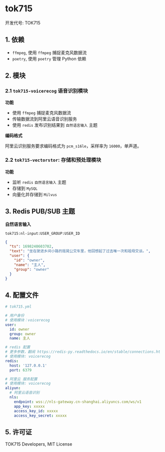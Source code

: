 # tok715

开发代号: TOK715

## 1. 依赖

* `ffmpeg`, 使用 `ffmpeg` 捕捉麦克风数据流
* `poetry`, 使用 `poetry` 管理 Python 依赖

## 2. 模块

### 2.1 `tok715-voicerecog` 语音识别模块

**功能**

* 使用 `ffmpeg` 捕捉麦克风数据流
* 传输数据流到阿里云语音识别服务
* 使用 `redis` 发布识别结果到 `自然语言输入` 主题

**编码格式**

阿里云识别服务要求编码格式为 `pcm_s16le`，采样率为 `16000`，单声道。

### 2.2 `tok715-vectorstor`: 存储和预处理模块

**功能**

* 监听 `redis` `自然语言输入` 主题
* 存储到 `MySQL`
* 向量化并存储到 `Milvus`

## 3. Redis PUB/SUB 主题

**自然语言输入**

`tok715:nl-input:USER_GROUP:USER_ID`

```json
{
  "ts": 1698240603702,
  "text": "坐在驶进乡间小路的摇晃公交车里，他回想起了过去唯一次和祖母交谈。",
  "user": {
    "id": "owner",
    "name": "主人",
    "group": "owner"
  }
}
```

## 4. 配置文件

```yaml
# tok715.yml

# 用户身份
# 使用模块：voicerecog
user:
  id: owner
  group: owner
  name: 主人

# redis 配置
# 更多参数，翻阅 https://redis-py.readthedocs.io/en/stable/connections.html
# 使用模块: voicerecog
redis:
  host: '127.0.0.1'
  port: 6379

# 阿里云 服务配置
# 使用模块: voicerecog
aliyun:
  # 阿里云语音识别
  nls:
    endpoint: wss://nls-gateway.cn-shanghai.aliyuncs.com/ws/v1
    app_key: xxxxx
    access_key_id: xxxxx
    access_key_secret: xxxxx
```

## 5. 许可证

TOK715 Developers, MIT License
